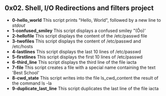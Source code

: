 ## 0x02. Shell, I/O Redirections and filters project
- **0-hello_world**
This script prints "Hello, World", followed by a new line to *stdout*
- **1-confused_smiley**
This script displays a confused smiley "(Ôo)'
- **2-hellofile**
This script displays the content of the /etc/passwd file
- **3-twofiles**
This script displays the content of /etc/passwd and /etc/hosts
- **4-lastlines**
This script displays the last 10 lines of /etc/passwd
- **5-firstlines**
This script displays the first 10 lines of /etc/passwd
- **6-third_line**
This script displays the third line of the file iacta
- **7-file**
This script creates a file with a special name containing the text 'Best School'
- **8-cwd_state**
This script writes into the file ls\_cwd\_content the result of the command ls -la
- **9-duplicate_last_line**
This script duplicates the last line of the file iacta

